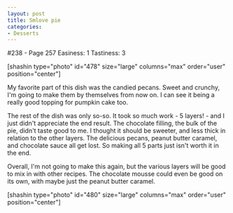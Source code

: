 ```yaml
---
layout: post
title: Smlove pie
categories:
- Desserts
---
```


#238 - Page 257
Easiness: 1
Tastiness: 3

[shashin type="photo" id="478" size="large" columns="max" order="user" position="center"]

My favorite part of this dish was the candied pecans. Sweet and crunchy, I'm going to make them by themselves from now on. I can see it being a really good topping for pumpkin cake too.

The rest of the dish was only so-so. It took so much work - 5 layers! - and I just didn't appreciate the end result. The chocolate filling, the bulk of the pie, didn't taste good to me. I thought it should be sweeter, and less thick in relation to the other layers. The delicious pecans, peanut butter caramel, and chocolate sauce all get lost. So making all 5 parts just isn't worth it in the end.

Overall, I'm not going to make this again, but the various layers will be good to mix in with other recipes. The chocolate mousse could even be good on its own, with maybe just the peanut butter caramel.

[shashin type="photo" id="480" size="large" columns="max" order="user" position="center"]
